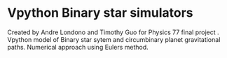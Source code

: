 # Vpython Binary star simulators

Created by Andre Londono and Timothy Guo for Physics 77 final project .
Vpython model of Binary star sytem and circumbinary planet gravitational paths.
Numerical approach using Eulers method.
#

